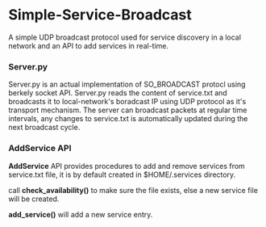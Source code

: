 # Simple-Service-Broadcast
A simple UDP broadcast protocol used for service discovery in a local network and an API to add services in real-time.

<h3>Server.py</h3>
Server.py is an actual implementation of SO_BROADCAST protocl using berkely socket API. Server.py reads the content of service.txt and broadcasts
it to local-network's boradcast IP using UDP protocol as it's transport mechanism. The server can broadcast packets at regular time intervals, any changes
to service.txt is automatically updated during the next broadcast cycle. 

<h3> AddService API </h3>

<strong>AddService</strong> API provides procedures to add and remove services from service.txt file, it is by default created in $HOME/.services directory.

call <strong>check_availability()</strong> to make sure the file exists, else a new service file will be created.

<strong>add_service()</strong> will add a new service entry.




